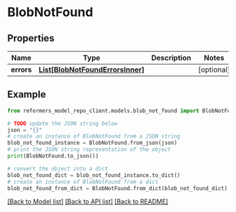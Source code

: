 # BlobNotFound


## Properties

Name | Type | Description | Notes
------------ | ------------- | ------------- | -------------
**errors** | [**List[BlobNotFoundErrorsInner]**](BlobNotFoundErrorsInner.md) |  | [optional] 

## Example

```python
from reformers_model_repo_client.models.blob_not_found import BlobNotFound

# TODO update the JSON string below
json = "{}"
# create an instance of BlobNotFound from a JSON string
blob_not_found_instance = BlobNotFound.from_json(json)
# print the JSON string representation of the object
print(BlobNotFound.to_json())

# convert the object into a dict
blob_not_found_dict = blob_not_found_instance.to_dict()
# create an instance of BlobNotFound from a dict
blob_not_found_from_dict = BlobNotFound.from_dict(blob_not_found_dict)
```
[[Back to Model list]](../README.md#documentation-for-models) [[Back to API list]](../README.md#documentation-for-api-endpoints) [[Back to README]](../README.md)


